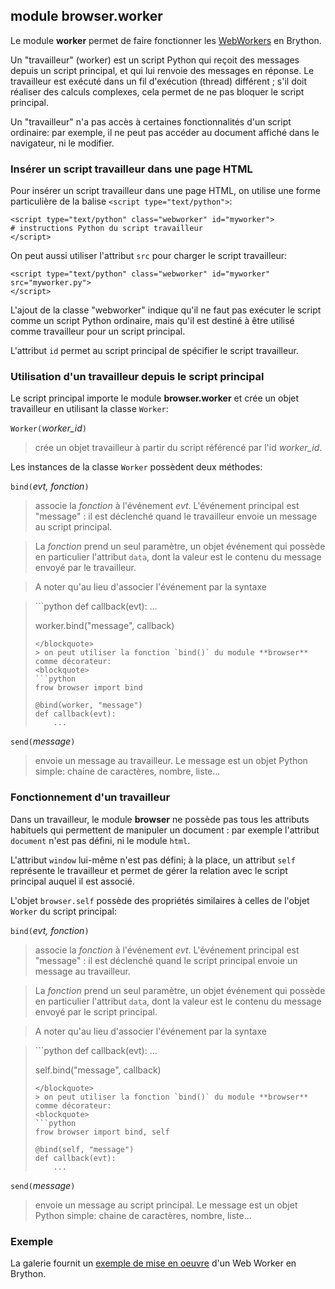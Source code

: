 module **browser.worker**
------------------------- 

Le module **worker** permet de faire fonctionner les
[WebWorkers](https://developer.mozilla.org/en-US/docs/Web/API/Web_Workers_API)
en Brython.

Un "travailleur" (worker) est un script Python qui reçoit des messages depuis
un script principal, et qui lui renvoie des messages en réponse. Le
travailleur est exécuté dans un fil d'exécution (thread) différent ; s'il
doit réaliser des calculs complexes, cela permet de ne pas bloquer le script
principal.

Un "travailleur" n'a pas accès à certaines fonctionnalités d'un script
ordinaire: par exemple, il ne peut pas accéder au document affiché dans le
navigateur, ni le modifier.

### Insérer un script travailleur dans une page HTML

Pour insérer un script travailleur dans une page HTML, on utilise une forme
particulière de la balise `<script type="text/python">`:

```
<script type="text/python" class="webworker" id="myworker">
# instructions Python du script travailleur
</script>
```

On peut aussi utiliser l'attribut `src` pour charger le script travailleur:

```
<script type="text/python" class="webworker" id="myworker" src="myworker.py">
</script>
```

L'ajout de la classe "webworker" indique qu'il ne faut pas exécuter le script
comme un script Python ordinaire, mais qu'il est destiné à être utilisé comme
travailleur pour un script principal.

L'attribut `id` permet au script principal de spécifier le script travailleur.

### Utilisation d'un travailleur depuis le script principal

Le script principal importe le module **browser.worker** et crée un objet
travailleur en utilisant la classe `Worker`:

`Worker(`_worker_id_`)`

> crée un objet travailleur à partir du script référencé par l'id _worker_id_.

Les instances de la classe `Worker` possèdent deux méthodes:

`bind(`_evt, fonction_`)`

> associe la _fonction_ à l'événement _evt_. L'événement principal est
> "message" : il est déclenché quand le travailleur envoie un message au
> script principal.

> La _fonction_ prend un seul paramètre, un objet événement qui possède
> en particulier l'attribut `data`, dont la valeur est le contenu du
> message envoyé par le travailleur.

> A noter qu'au lieu d'associer l'événement par la syntaxe

<blockquote>
```python
def callback(evt):
    ...

worker.bind("message", callback)
```
</blockquote>
> on peut utiliser la fonction `bind()` du module **browser** comme décorateur:
<blockquote>
```python
frow browser import bind

@bind(worker, "message")
def callback(evt):
    ...
```
</blockquote>

`send(`_message_`)`

> envoie un message au travailleur. Le message est un objet Python simple:
> chaine de caractères, nombre, liste...

### Fonctionnement d'un travailleur

Dans un travailleur, le module **browser** ne possède pas tous les attributs
habituels qui permettent de manipuler un document : par exemple l'attribut
`document` n'est pas défini, ni le module `html`.

L'attribut `window` lui-même n'est pas défini; à la place, un attribut `self`
représente le travailleur et permet de gérer la relation avec le script
principal auquel il est associé.

L'objet `browser.self` possède des propriétés similaires à celles de l'objet
`Worker` du script principal:

`bind(`_evt, fonction_`)`

> associe la _fonction_ à l'événement _evt_. L'événement principal est
> "message" : il est déclenché quand le script principal envoie un message au
> travailleur.

> La _fonction_ prend un seul paramètre, un objet événement qui possède
> en particulier l'attribut `data`, dont la valeur est le contenu du
> message envoyé par le script principal.

> A noter qu'au lieu d'associer l'événement par la syntaxe

<blockquote>
```python
def callback(evt):
    ...

self.bind("message", callback)
```
</blockquote>
> on peut utiliser la fonction `bind()` du module **browser** comme décorateur:
<blockquote>
```python
frow browser import bind, self

@bind(self, "message")
def callback(evt):
    ...
```
</blockquote>

`send(`_message_`)`

> envoie un message au script principal. Le message est un objet Python
> simple: chaine de caractères, nombre, liste...

### Exemple

La galerie fournit un [exemple de mise en oeuvre](/gallery/webworker_mdn.html)
d'un Web Worker en Brython.